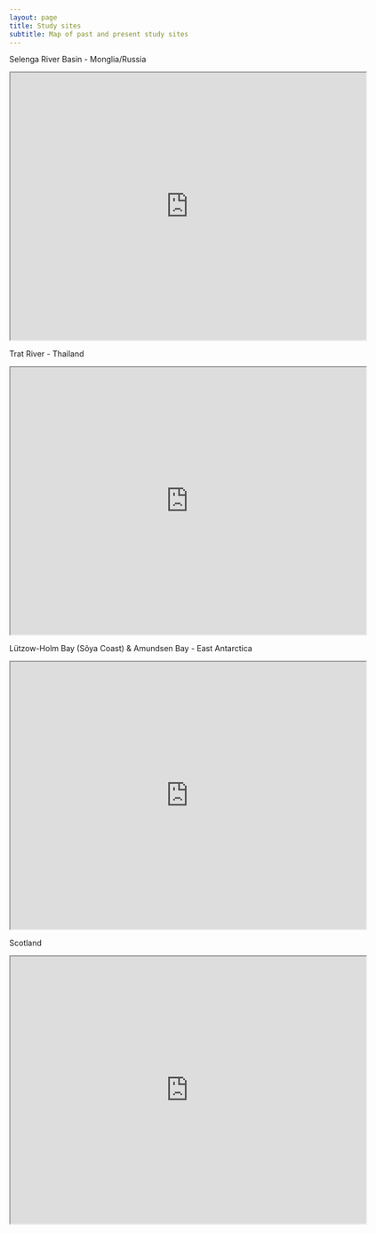 ```yaml
---
layout: page
title: Study sites
subtitle: Map of past and present study sites 
---
```


Selenga River Basin - Monglia/Russia
<iframe src="https://www.google.com/maps/d/embed?mid=1CUpSjdUowPPK0XDgPBP4EkB2ogQ" width="640" height="480"></iframe>

Trat River - Thailand
<iframe src="https://www.google.com/maps/d/embed?mid=17UN-pLtKjck_Sc0mdcrwiee8Cj4" width="640" height="480"></iframe>

Lützow-Holm Bay (Sôya Coast) & Amundsen Bay - East Antarctica
<iframe src="https://www.google.com/maps/d/embed?mid=1GRUhtBJdeLUTcuaMCG4bMXR4Wc9_fmSn" width="640" height="480"></iframe>

Scotland
<iframe src="https://www.google.com/maps/d/embed?mid=1xE0siSzWH54WbOhAuftI-j0ZCZE2juPQ" width="640" height="480"></iframe>

